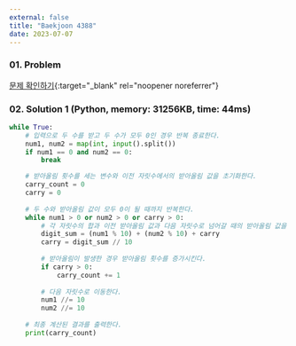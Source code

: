 ```yaml
---
external: false
title: "Baekjoon 4388"
date: 2023-07-07
---
```


### 01. Problem

[문제 확인하기](https://www.acmicpc.net/problem/4388){:target="_blank" rel="noopener noreferrer"}

### 02. Solution 1 (Python, memory: 31256KB, time: 44ms)

```Python
while True:
    # 입력으로 두 수를 받고 두 수가 모두 0인 경우 반복 종료한다.
    num1, num2 = map(int, input().split())
    if num1 == 0 and num2 == 0:
        break

    # 받아올림 횟수를 세는 변수와 이전 자릿수에서의 받아올림 값을 초기화한다.
    carry_count = 0
    carry = 0
    
    # 두 수와 받아올림 값이 모두 0이 될 때까지 반복한다.
    while num1 > 0 or num2 > 0 or carry > 0:
        # 각 자릿수의 합과 이전 받아올림 값과 다음 자릿수로 넘어갈 때의 받아올림 값을 계산한다.
        digit_sum = (num1 % 10) + (num2 % 10) + carry
        carry = digit_sum // 10
        
        # 받아올림이 발생한 경우 받아올림 횟수를 증가시킨다.
        if carry > 0:
            carry_count += 1
        
        # 다음 자릿수로 이동한다.
        num1 //= 10
        num2 //= 10
    
    # 최종 계산된 결과를 출력한다.
    print(carry_count)
```
